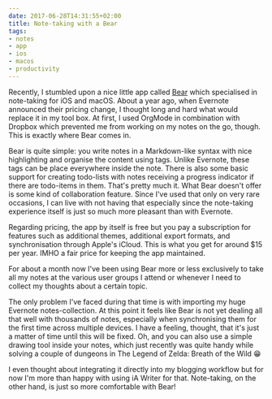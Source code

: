 ```yaml
---
date: 2017-06-28T14:31:55+02:00
title: Note-taking with a Bear
tags:
- notes
- app
- ios
- macos
- productivity
---
```


Recently, I stumbled upon a nice little app
called [Bear](http://www.bear-writer.com) which specialised in note-taking for
iOS and macOS. About a year ago, when Evernote announced their pricing change, I
thought long and hard what would replace it in my tool box. At first, I used
OrgMode in combination with Dropbox which prevented me from working on my notes
on the go, though. This is exactly where Bear comes in.

Bear is quite simple: you write notes in a Markdown-like syntax with nice
highlighting and organise the content using tags. Unlike Evernote, these tags
can be place everywhere inside the note. There is also some basic support for
creating todo-lists with notes receiving a progress indicator if there are
todo-items in them. That's pretty much it. What Bear doesn't offer is some kind
of collaboration feature. Since I've used that only on very rare occasions, I
can live with not having that especially since the note-taking experience itself
is just so much more pleasant than with Evernote.

Regarding pricing, the app by itself is free but you pay a subscription for
features such as additional themes, additional export formats, and
synchronisation through Apple's iCloud. This is what you get for around $15 per
year. IMHO a fair price for keeping the app maintained.

For about a month now I've been using Bear more or less exclusively to take all
my notes at the various user groups I attend or whenever I need to collect my
thoughts about a certain topic.

The only problem I've faced during that time is with importing my huge Evernote
notes-collection. At this point it feels like Bear is not yet dealing all that
well with thousands of notes, especially when synchronising them for the first
time across multiple devices. I have a feeling, thought, that it's just a matter
of time until this will be fixed. Oh, and you can also use a simple drawing tool
inside your notes, which just recently was quite handy while solving a couple of
dungeons in The Legend of Zelda: Breath of the Wild 😁

I even thought about integrating it directly into my blogging workflow but for
now I'm more than happy with using iA Writer for that. Note-taking, on the other
hand, is just so more comfortable with Bear!
